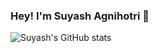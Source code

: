 ### Hey! I'm Suyash Agnihotri 👋


![Suyash's GitHub stats](https://github-readme-stats.vercel.app/api?username=suyashagno3&show_icons=true&theme=react)
